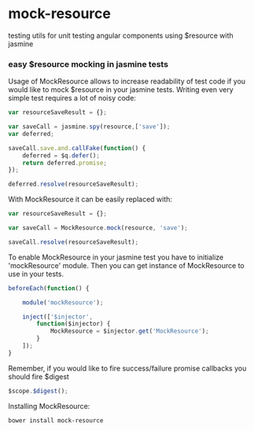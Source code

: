 # mock-resource
testing utils for unit testing angular components using $resource with jasmine

### easy $resource mocking in jasmine tests

Usage of MockResource allows to increase readability of test code if you would like to mock $resource in your jasmine tests. Writing even very simple test requires a lot of noisy code:

```javascript
var resourceSaveResult = {};

var saveCall = jasmine.spy(resource,['save']);
var deferred;

saveCall.save.and.callFake(function() {
    deferred = $q.defer();
    return deferred.promise;
});

deferred.resolve(resourceSaveResult);
```
With MockResource it can be easily replaced with:

```javascript
var resourceSaveResult = {};

var saveCall = MockResource.mock(resource, 'save');

saveCall.resolve(resourceSaveResult);
```
To enable MockResource in your jasmine test you have to initialize 'mockResource' module. Then you can get instance of MockResource to use in your tests.
```javascript
beforeEach(function() {

    module('mockResource');

    inject(['$injector',
        function($injector) {
            MockResource = $injector.get('MockResource');
        }
    ]);
}
```

Remember, if you would like to fire success/failure promise callbacks you should fire $digest

```javascript
$scope.$digest();
```
Installing MockResource:
```
bower install mock-resource
```

